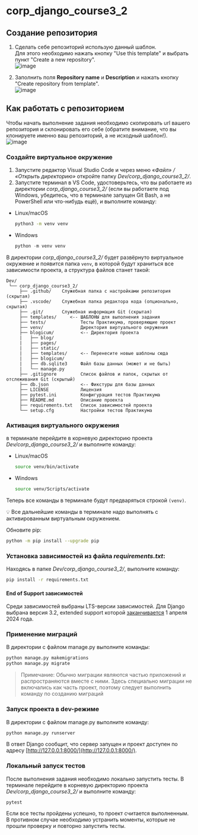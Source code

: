 # corp_django_course3_2

## Создание репозитория
1. Сделать себе репозиторий использую данный шаблон.  
  Для этого необходимо нажать кнопку "Use this template" и выбрать пункт "Create a new repository".  
  ![image](https://user-images.githubusercontent.com/14962819/235599080-2819c72b-3161-48fe-926d-91c289941c20.png)
  
1. Заполнить поля **Repository name** и **Description** и нажать кнопку "Create repository from template".  
  ![image](https://user-images.githubusercontent.com/14962819/235599367-6b6025e2-5ceb-4b57-87f4-8c3a2ac18a5b.png)


## Как работать с репозиторием
Чтобы начать выполнение задания необходимо скопировать url вашего репозитория и склонировать его себе (обратите внимание, что вы клонируете именно ваш репозиторий, а не исходный шаблон!).  
  ![image](https://user-images.githubusercontent.com/14962819/235600053-de6be309-56d5-4c5f-adc3-d466887962f6.png)
  
### Создайте виртуальное окружение

1. Запустите редактор Visual Studio Code и через меню «*Файл» / «Открыть директорию»* откройте папку *Dev/corp_django_course3_2/*. 
2. Запустите терминал в VS Code, удостоверьтесь, что вы работаете из директории *corp_django_course3_2/* (если вы работаете под Windows, убедитесь, что в терминале запущен Git Bash, а не PowerShell или что-нибудь ещё), и выполните команду:
- Linux/macOS
    
    ```bash
    python3 -m venv venv
    ```
    
- Windows
    
    ```python
    python -m venv venv
    ```
   
В директории *corp_django_course3_2/* будет развёрнуто виртуальное окружение и появится папка `venv`, в которой будут храниться все зависимости проекта, а структура файлов станет такой:

```
Dev/
 └── corp_django_course3_2/
     ├── .github/    Служебная папка с настройками репозитория (скрытая)   
     ├── .vscode/    Служебная папка редактора кода (опционально, скрытая)
     ├── .git/       Служебная информация Git (скрытая)
     ├── templates/     <-- ШАБЛОНЫ для выполнения задания  
     ├── tests/             Тесты Практикума, проверяющие проект
     ├── venv/              Директория виртуального окружения
     ├── blogicum/          <-- Директория проекта
     |   ├── blog/
     |   ├── pages/
     |   ├── static/
     |   ├── templates/     <-- Перенесите новые шаблоны сюда 
     |   ├── blogicum/
     |   ├── db.sqlite3     Файл базы данных (может и не быть)
     |   └── manage.py      
     ├── .gitignore         Список файлов и папок, скрытых от отслеживания Git (скрытый) 
     ├── db.json            <-- Фикстуры для базы данных    
     ├── LICENSE            Лицензия   
     ├── pytest.ini         Конфигурация тестов Практикума
     ├── README.md          Описание проекта 
     ├── requirements.txt   Список зависимостей проекта
     └── setup.cfg          Настройки тестов Практикума
```

### Активация виртуального окружения
в терминале перейдите в корневую директорию проекта *Dev/corp_django_course3_2/* и выполните команду:
- Linux/macOS
    
    ```bash
    source venv/bin/activate
    ```
    
- Windows
    
    ```bash
    source venv/Scripts/activate
    ```
    

Теперь все команды в терминале будут предваряться строкой `(venv)`.

💡 Все дальнейшие команды в терминале надо выполнять с активированным виртуальным окружением.

Обновите pip:

```bash
python -m pip install --upgrade pip
```

### Установка зависимостей из файла *requirements.txt*:
Находясь в папке *Dev/corp_django_course3_2/*, выполните команду:

```bash
pip install -r requirements.txt
```

#### End of Support зависимостей

Среди зависимостей выбраны LTS-версии зависимостей.
Для Django выбрана версия 3.2, extended support которой
[заканчивается](https://endoflife.date/django) 1 апреля 2024 года.

### Применение миграций

    
В директории с файлом manage.py выполните команды: 

```bash
python manage.py makemigrations
python manage.py migrate
```
>Примечание:
>Обычно миграции являются частью приложений и распространяются вместе с ними.
>Здесь специально миграции не включались как часть проект, поэтому следует выполнить команду по созданию миграций

### Запуск проекта в dev-режиме

    
В директории с файлом manage.py выполните команду: 

```bash
python manage.py runserver
```

В ответ Django сообщит, что сервер запущен и проект доступен по адресу [http://127.0.0.1:8000/](http://127.0.0.1:8000/).


### Локальный запуск тестов
После выполнения задания необходимо локально запустить тесты. В терминале перейдите в корневую директорию проекта *Dev/corp_django_course3_2/* и выполните команду:
```shell
pytest
```
Если все тесты пройдены успешно, то проект считается выполненным. В противном случае необходимо устранить моменты, которые не прошли проверку и повторно запустить тесты.
